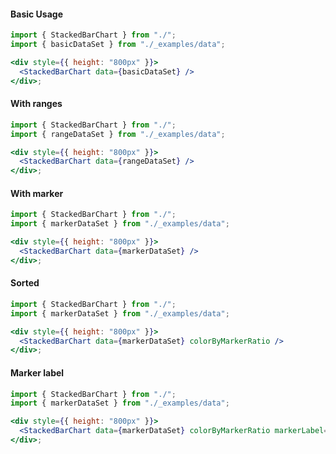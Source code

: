 #### Basic Usage

```jsx harmony
import { StackedBarChart } from "./";
import { basicDataSet } from "./_examples/data";

<div style={{ height: "800px" }}>
  <StackedBarChart data={basicDataSet} />
</div>;
```

#### With ranges

```jsx harmony
import { StackedBarChart } from "./";
import { rangeDataSet } from "./_examples/data";

<div style={{ height: "800px" }}>
  <StackedBarChart data={rangeDataSet} />
</div>;
```

#### With marker

```jsx harmony
import { StackedBarChart } from "./";
import { markerDataSet } from "./_examples/data";

<div style={{ height: "800px" }}>
  <StackedBarChart data={markerDataSet} />
</div>;
```

#### Sorted

```jsx harmony
import { StackedBarChart } from "./";
import { markerDataSet } from "./_examples/data";

<div style={{ height: "800px" }}>
  <StackedBarChart data={markerDataSet} colorByMarkerRatio />
</div>;
```

#### Marker label

```jsx harmony
import { StackedBarChart } from "./";
import { markerDataSet } from "./_examples/data";

<div style={{ height: "800px" }}>
  <StackedBarChart data={markerDataSet} colorByMarkerRatio markerLabel={"marker label"}/>
</div>;
```
